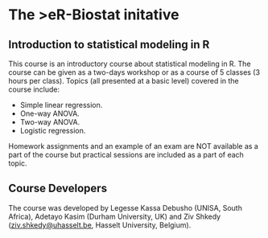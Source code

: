 # The >eR-Biostat initative
## Introduction to statistical modeling in R 

This course is an introductory course about statistical modeling in R. The course can be given as a  two-days workshop or as a course of 5 classes (3 hours per class).
Topics (all presented at a basic level) covered in the course include:

* Simple linear regression.
* One-way ANOVA.
* Two-way ANOVA.
* Logistic regression.

Homework assignments and an example of an exam are NOT available as a part of the course but practical sessions are included as a part of each topic.

## Course Developers
The course was developed by Legesse Kassa Debusho (UNISA, South Africa), Adetayo Kasim (Durham University, UK) and Ziv Shkedy (ziv.shkedy@uhasselt.be, Hasselt University, Belgium).


